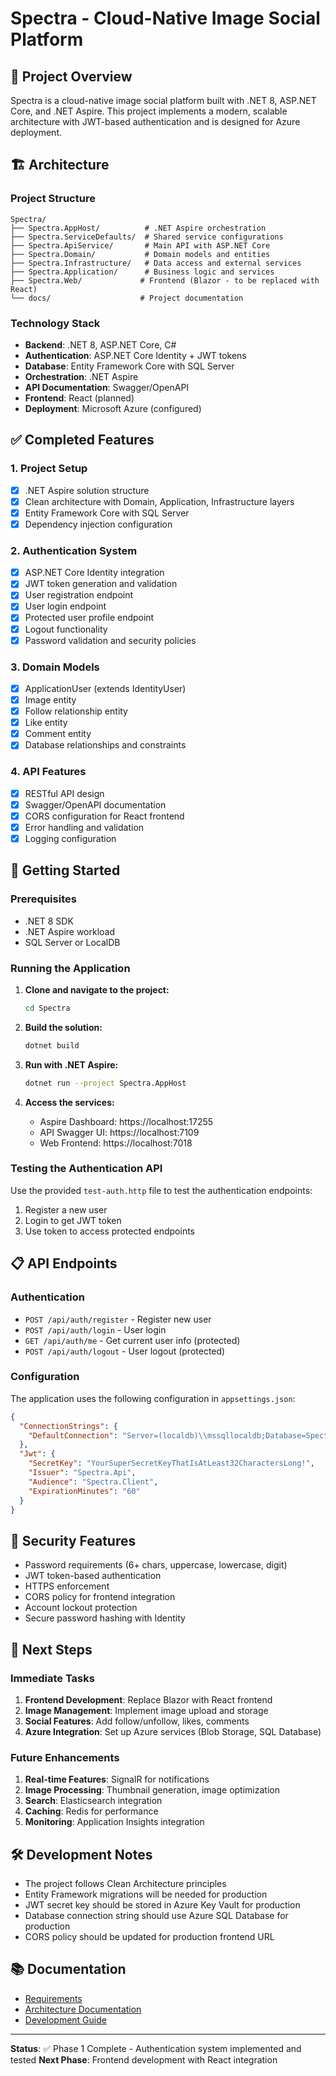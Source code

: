 # Spectra - Cloud-Native Image Social Platform

## 🎯 Project Overview

Spectra is a cloud-native image social platform built with .NET 8, ASP.NET Core, and .NET Aspire. This project implements a modern, scalable architecture with JWT-based authentication and is designed for Azure deployment.

## 🏗️ Architecture

### Project Structure
```
Spectra/
├── Spectra.AppHost/          # .NET Aspire orchestration
├── Spectra.ServiceDefaults/  # Shared service configurations
├── Spectra.ApiService/       # Main API with ASP.NET Core
├── Spectra.Domain/           # Domain models and entities
├── Spectra.Infrastructure/   # Data access and external services
├── Spectra.Application/      # Business logic and services
├── Spectra.Web/             # Frontend (Blazor - to be replaced with React)
└── docs/                    # Project documentation
```

### Technology Stack
- **Backend**: .NET 8, ASP.NET Core, C#
- **Authentication**: ASP.NET Core Identity + JWT tokens
- **Database**: Entity Framework Core with SQL Server
- **Orchestration**: .NET Aspire
- **API Documentation**: Swagger/OpenAPI
- **Frontend**: React (planned)
- **Deployment**: Microsoft Azure (configured)

## ✅ Completed Features

### 1. Project Setup
- [x] .NET Aspire solution structure
- [x] Clean architecture with Domain, Application, Infrastructure layers
- [x] Entity Framework Core with SQL Server
- [x] Dependency injection configuration

### 2. Authentication System
- [x] ASP.NET Core Identity integration
- [x] JWT token generation and validation
- [x] User registration endpoint
- [x] User login endpoint
- [x] Protected user profile endpoint
- [x] Logout functionality
- [x] Password validation and security policies

### 3. Domain Models
- [x] ApplicationUser (extends IdentityUser)
- [x] Image entity
- [x] Follow relationship entity
- [x] Like entity
- [x] Comment entity
- [x] Database relationships and constraints

### 4. API Features
- [x] RESTful API design
- [x] Swagger/OpenAPI documentation
- [x] CORS configuration for React frontend
- [x] Error handling and validation
- [x] Logging configuration

## 🚀 Getting Started

### Prerequisites
- .NET 8 SDK
- .NET Aspire workload
- SQL Server or LocalDB

### Running the Application

1. **Clone and navigate to the project:**
   ```bash
   cd Spectra
   ```

2. **Build the solution:**
   ```bash
   dotnet build
   ```

3. **Run with .NET Aspire:**
   ```bash
   dotnet run --project Spectra.AppHost
   ```

4. **Access the services:**
   - Aspire Dashboard: https://localhost:17255
   - API Swagger UI: https://localhost:7109
   - Web Frontend: https://localhost:7018

### Testing the Authentication API

Use the provided `test-auth.http` file to test the authentication endpoints:

1. Register a new user
2. Login to get JWT token
3. Use token to access protected endpoints

## 📋 API Endpoints

### Authentication
- `POST /api/auth/register` - Register new user
- `POST /api/auth/login` - User login
- `GET /api/auth/me` - Get current user info (protected)
- `POST /api/auth/logout` - User logout (protected)

### Configuration

The application uses the following configuration in `appsettings.json`:

```json
{
  "ConnectionStrings": {
    "DefaultConnection": "Server=(localdb)\\mssqllocaldb;Database=SpectraDb;Trusted_Connection=true;MultipleActiveResultSets=true"
  },
  "Jwt": {
    "SecretKey": "YourSuperSecretKeyThatIsAtLeast32CharactersLong!",
    "Issuer": "Spectra.Api",
    "Audience": "Spectra.Client",
    "ExpirationMinutes": "60"
  }
}
```

## 🔐 Security Features

- Password requirements (6+ chars, uppercase, lowercase, digit)
- JWT token-based authentication
- HTTPS enforcement
- CORS policy for frontend integration
- Account lockout protection
- Secure password hashing with Identity

## 🎯 Next Steps

### Immediate Tasks
1. **Frontend Development**: Replace Blazor with React frontend
2. **Image Management**: Implement image upload and storage
3. **Social Features**: Add follow/unfollow, likes, comments
4. **Azure Integration**: Set up Azure services (Blob Storage, SQL Database)

### Future Enhancements
1. **Real-time Features**: SignalR for notifications
2. **Image Processing**: Thumbnail generation, image optimization
3. **Search**: Elasticsearch integration
4. **Caching**: Redis for performance
5. **Monitoring**: Application Insights integration

## 🛠️ Development Notes

- The project follows Clean Architecture principles
- Entity Framework migrations will be needed for production
- JWT secret key should be stored in Azure Key Vault for production
- Database connection string should use Azure SQL Database for production
- CORS policy should be updated for production frontend URL

## 📚 Documentation

- [Requirements](docs/01_project_overview/REQUIREMENTS.md)
- [Architecture Documentation](docs/02_architecture_and_design/)
- [Development Guide](docs/03_development/)

---

**Status**: ✅ Phase 1 Complete - Authentication system implemented and tested
**Next Phase**: Frontend development with React integration
